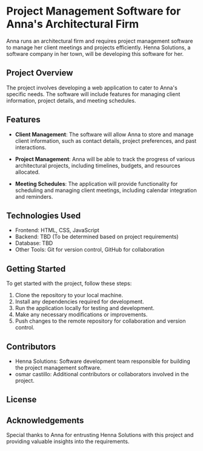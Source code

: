 # Project Management Software for Anna's Architectural Firm

Anna runs an architectural firm and requires project management software to manage her client meetings and projects efficiently. Henna Solutions, a software company in her town, will be developing this software for her.

## Project Overview

The project involves developing a web application to cater to Anna's specific needs. The software will include features for managing client information, project details, and meeting schedules.

## Features

- **Client Management**: The software will allow Anna to store and manage client information, such as contact details, project preferences, and past interactions.

- **Project Management**: Anna will be able to track the progress of various architectural projects, including timelines, budgets, and resources allocated.

- **Meeting Schedules**: The application will provide functionality for scheduling and managing client meetings, including calendar integration and reminders.

## Technologies Used

- Frontend: HTML, CSS, JavaScript
- Backend: TBD (To be determined based on project requirements)
- Database: TBD
- Other Tools: Git for version control, GitHub for collaboration

## Getting Started

To get started with the project, follow these steps:

1. Clone the repository to your local machine.
2. Install any dependencies required for development.
3. Run the application locally for testing and development.
4. Make any necessary modifications or improvements.
5. Push changes to the remote repository for collaboration and version control.

## Contributors

- Henna Solutions: Software development team responsible for building the project management software.
- osmar castillo: Additional contributors or collaborators involved in the project.

## License



## Acknowledgements

Special thanks to Anna for entrusting Henna Solutions with this project and providing valuable insights into the requirements.
